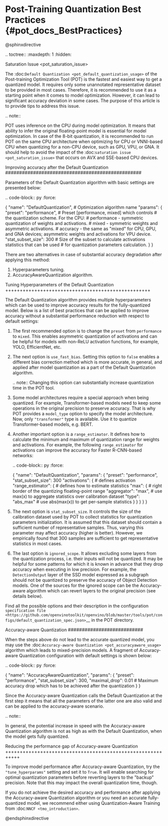 #  Post-Training Quantization Best Practices {#pot_docs_BestPractices}

@sphinxdirective

.. toctree::
   :maxdepth: 1
   :hidden:

   Saturation Issue <pot_saturation_issue>


The :doc:`Default Quantization <pot_default_quantization_usage>` of the Post-training Optimization Tool (POT) is
the fastest and easiest way to get a quantized model. It requires only some unannotated representative dataset to be provided in most cases. Therefore, it is recommended to use it as a starting point when it comes to model optimization. However, it can lead to significant accuracy deviation in some cases. The purpose of this article is to provide tips to address this issue.

.. note::

   POT uses inference on the CPU during model optimization. It means that ability to infer the original floating-point model is essential for model optimization. In case of the 8-bit quantization, it is recommended to run POT on the same CPU architecture when optimizing for CPU or VNNI-based CPU when quantizing for a non-CPU device, such as GPU, VPU, or GNA. It should help to avoid the impact of the :doc:`saturation issue <pot_saturation_issue>` that occurs on AVX and SSE-based CPU devices.


Improving accuracy after the Default Quantization
#################################################

Parameters of the Default Quantization algorithm with basic settings are presented below:

.. code-block:: py
   :force:

   {
       "name": "DefaultQuantization", # Optimization algorithm name
       "params": {
           "preset": "performance", # Preset [performance, mixed] which controls
                                    # the quantization scheme. For the CPU:
                                    # performance - symmetric quantization of weights and activations.
                                    # mixed - symmetric weights and asymmetric activations.
                                    # accuracy - the same as "mixed" for CPU, GPU, and GNA devices; asymmetric weights and activations for VPU device.
           "stat_subset_size": 300  # Size of the subset to calculate activations statistics that can be used
                                    # for quantization parameters calculation.
       }
   }


There are two alternatives in case of substantial accuracy degradation after applying this method:

1. Hyperparameters tuning.
2. AccuracyAwareQuantization algorithm.

Tuning Hyperparameters of the Default Quantization
++++++++++++++++++++++++++++++++++++++++++++++++++

The Default Quantization algorithm provides multiple hyperparameters which can be used to improve accuracy results for the fully-quantized model.
Below is a list of best practices that can be applied to improve accuracy without a substantial performance reduction with respect to default settings:

1. The first recommended option is to change the ``preset`` from ``performance`` to ``mixed``. This enables asymmetric quantization of activations and can be helpful for models with non-ReLU activation functions, for example, YOLO, EfficientNet, etc.
2. The next option is ``use_fast_bias``. Setting this option to ``false`` enables a different bias correction method which is more accurate, in general, and applied after model quantization as a part of the Default Quantization algorithm.

   .. note:: Changing this option can substantially increase quantization time in the POT tool.

3. Some model architectures require a special approach when being quantized. For example, Transformer-based models need to keep some operations in the original precision to preserve accuracy. That is why POT provides a ``model_type`` option to specify the model architecture. Now, only ``"transformer"`` type is available. Use it to quantize Transformer-based models, e.g. BERT.
4. Another important option is a `range_estimator`. It defines how to calculate the minimum and maximum of quantization range for weights and activations. For example, the following ``range_estimator`` for activations can improve the accuracy for Faster R-CNN-based networks:

   .. code-block:: py
      :force:

      {
          "name": "DefaultQuantization",
          "params": {
              "preset": "performance",
              "stat_subset_size": 300
              "activations": {                 # defines activation
                  "range_estimator": {         # defines how to estimate statistics
                      "max": {                 # right border of the quantizing floating-point range
                          "aggregator": "max", # use max(x) to aggregate statistics over calibration dataset
                          "type": "abs_max"    # use abs(max(x)) to get per-sample statistics
                      }
                  }
              }
          }
      }


5. The next option is ``stat_subset_size``. It controls the size of the calibration dataset used by POT to collect statistics for quantization parameters initialization. It is assumed that this dataset should contain a sufficient number of representative samples. Thus, varying this parameter may affect accuracy (higher is better). However, we empirically found that 300 samples are sufficient to get representative statistics in most cases.
6. The last option is ``ignored_scope``. It allows excluding some layers from the quantization process, i.e. their inputs will not be quantized. It may be helpful for some patterns for which it is known in advance that they drop accuracy when executing in low precision. For example, the ``DetectionOutput`` layer of the SSD model expressed as a subgraph should not be quantized to preserve the accuracy of Object Detection models. One of the sources for the ignored scope can be the Accuracy-aware algorithm which can revert layers to the original precision (see details below).

Find all the possible options and their description in the configuration `specification file <https://github.com/openvinotoolkit/openvino/blob/master/tools/pot/configs/default_quantization_spec.json>`__ in the POT directory.

Accuracy-aware Quantization
###########################

When the steps above do not lead to the accurate quantized model, you may use the :doc:`Accuracy-aware Quantization <pot_accuracyaware_usage>` algorithm which leads to mixed-precision models. A fragment of Accuracy-aware Quantization configuration with default settings is shown below:

.. code-block:: py
   :force:

   {
       "name": "AccuracyAwareQuantization",
       "params": {
           "preset": "performance",
           "stat_subset_size": 300,
           "maximal_drop": 0.01 # Maximum accuracy drop which has to be achieved after the quantization
       }
   }


Since the Accuracy-aware Quantization calls the Default Quantization at the first step it means that all the parameters of the latter one are also valid and can be applied to the accuracy-aware scenario.

.. note::

   In general, the potential increase in speed with the Accuracy-aware Quantization algorithm is not as high as with the Default Quantization, when the model gets fully quantized.


Reducing the performance gap of Accuracy-aware Quantization
+++++++++++++++++++++++++++++++++++++++++++++++++++++++++++

To improve model performance after Accuracy-aware Quantization, try the ``"tune_hyperparams"`` setting and set it to ``True``. It will enable searching for optimal quantization parameters before reverting layers to the "backup" precision. Note that this may impact the overall quantization time, though.

If you do not achieve the desired accuracy and performance after applying the Accuracy-aware Quantization algorithm or you need an accurate fully-quantized model, we recommend either using Quantization-Aware Training from :doc:`NNCF <tmo_introduction>`.

@endsphinxdirective